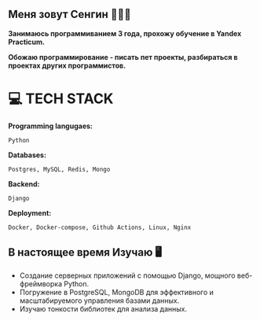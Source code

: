 ## Меня зовут Сенгин 👨🏾‍💻

**Занимаюсь программиванием 3 года, прохожу обучение в Yandex Practicum.**

**Обожаю программирование - писать пет проекты, разбираться в проектах других программистов.**


# 💻 TECH STACK
**Programming langugaes:**

`Python`

**Databases:**

`Postgres, MySQL, Redis, Mongo`

**Backend:**

`Django`

**Deployment:**

`Docker, Docker-compose, Github Actions, Linux, Nginx`


## В настоящее время Изучаю 🖥 

- Создание серверных приложений с помощью Django, мощного веб-фреймворка Python.
- Погружение в PostgreSQL, MongoDB для эффективного и масштабируемого управления базами данных.
- Изучаю тонкости библиотек для анализа данных.

